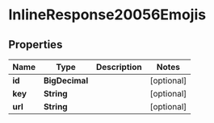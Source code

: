 

# InlineResponse20056Emojis


## Properties

Name | Type | Description | Notes
------------ | ------------- | ------------- | -------------
**id** | **BigDecimal** |  |  [optional]
**key** | **String** |  |  [optional]
**url** | **String** |  |  [optional]



